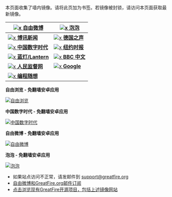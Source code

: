 本页面收集了墙内镜像。请将此页加为书签。若镜像被封锁，请访问本页面获取最新镜像。

<a href="https://d26lpscf8ih2bz.cloudfront.net/" target="d26lpscf8i" title="自由微博 - 匿名和不受屏蔽的新浪微博搜索 - 免翻墙镜像">![x](https://raw.githubusercontent.com/greatfire/images/master/freeweibo.png "自由微博 - 匿名和不受屏蔽的新浪微博搜索 - 免翻墙镜像") **自由微博**</a> | <a href="https://pp10.global.ssl.fastly.net/" target="pp10.globa" title="泡泡 - 未经审查的互联网信息 - 免翻墙镜像">![x](https://raw.githubusercontent.com/greatfire/images/master/paopao.png "泡泡 - 未经审查的互联网信息 - 免翻墙镜像") **泡泡**</a>
------------- | -------------
<a href="https://d6odz201mu255.cloudfront.net/" target="d6odz201mu" title="博讯新闻 - 免翻墙镜像">![x](https://raw.githubusercontent.com/greatfire/images/master/boxun.png "博讯新闻 - 免翻墙镜像") **博讯新闻**</a> | <a href="https://dw7.global.ssl.fastly.net/" target="dw7.global" title="德国之声 - 免翻墙镜像">![x](https://raw.githubusercontent.com/greatfire/images/master/dw.png "德国之声 - 免翻墙镜像") **德国之声**</a>
<a href="https://d3nahm1llsrjst.cloudfront.net/" target="d3nahm1lls" title="中国数字时代 - 免翻墙镜像">![x](https://raw.githubusercontent.com/greatfire/images/master/cdt.png "中国数字时代 - 免翻墙镜像") **中国数字时代**</a> | <a href="https://d1eo0ryngmtyn5.cloudfront.net/" target="d1eo0ryngm" title="纽约时报中文网 国际纵览 - 免翻墙镜像">![x](https://raw.githubusercontent.com/greatfire/images/master/nyt.png "纽约时报中文网 国际纵览 - 免翻墙镜像") **纽约时报**</a>
<a href="https://d34kq9ecg4rzxm.cloudfront.net/" target="d34kq9ecg4" title="以及自由微博和GreatFire.org官方中文论坛 - 免翻墙镜像">![x](https://raw.githubusercontent.com/greatfire/images/master/lantern.png "以及自由微博和GreatFire.org官方中文论坛 - 免翻墙镜像") **蓝灯/Lantern**</a> | <a href="https://d3jxgdhw7wksio.cloudfront.net/" target="d3jxgdhw7w" title="BBC 中文 - 免翻墙镜像">![x](https://raw.githubusercontent.com/greatfire/images/master/bbc.png "BBC 中文 - 免翻墙镜像") **BBC 中文**</a>
<a href="https://d2b7lajjcl3dv8.cloudfront.net/" target="d2b7lajjcl" title="人民监督网 - 免翻墙镜像">![x](https://raw.githubusercontent.com/greatfire/images/master/renminjianduwang.png "人民监督网 - 免翻墙镜像") **人民监督网**</a> | <a href="https://d3vv89cvqbrqlq.cloudfront.net/" target="d3vv89cvqb" title="Google - 免翻墙镜像">![x](https://raw.githubusercontent.com/greatfire/images/master/google.png "Google - 免翻墙镜像") **Google**</a>
<a href="https://d18fi1bveml0t5.cloudfront.net/" target="d18fi1bvem" title="编程随想的博客 - 免翻墙镜像">![x](https://raw.githubusercontent.com/greatfire/images/master/programthink.png "编程随想的博客 - 免翻墙镜像") **编程随想**</a> | 
**自由浏览 - 免翻墙安卓应用**

<a href="https://raw.githubusercontent.com/greatfire/z/master/FreeBrowser-1.1.apk" target="d18fi1bvem" title="自动翻墙访问被封锁的网站">![自由浏览](https://raw.githubusercontent.com/greatfire/images/master/fb.qr.png "自动翻墙访问被封锁的网站")</a>

**中国数字时代 - 免翻墙安卓应用**

<a href="https://raw.githubusercontent.com/greatfire/z/master/ChinaDigitalTimesAndroid1.6.apk" target="d18fi1bvem" title="中国数字时代">![中国数字时代](https://raw.githubusercontent.com/greatfire/images/master/cdt.qr.png "中国数字时代")</a>

**自由微博 - 免翻墙安卓应用**

<a href="https://raw.githubusercontent.com/greatfire/z/master/FreeWeibo1.4.apk" target="d18fi1bvem" title="自由微博 - 匿名和不受屏蔽的新浪微博搜索">![自由微博](https://raw.githubusercontent.com/greatfire/images/master/freeweibo.qr.png "自由微博 - 匿名和不受屏蔽的新浪微博搜索")</a>

**泡泡 - 免翻墙安卓应用**

<a href="https://raw.githubusercontent.com/greatfire/z/master/PaoPaoAndroid1.7.apk" target="d18fi1bvem" title="泡泡 | 未经审查的互联网信息">![泡泡](https://raw.githubusercontent.com/greatfire/images/master/paopao.qr.png "泡泡 | 未经审查的互联网信息")</a>


* 如果站点访问不正常，请发邮件到 support@greatfire.org
* [自由微博和GreatFire.org邮件订阅](https://b.us7.list-manage.com/subscribe?u=854fca58782082e0cbdf204a0&id=c78949b93c)
* [点击浏览现有GreatFire开源项目，包括上述镜像网站](https://github.com/greatfire/wiki/wiki)
